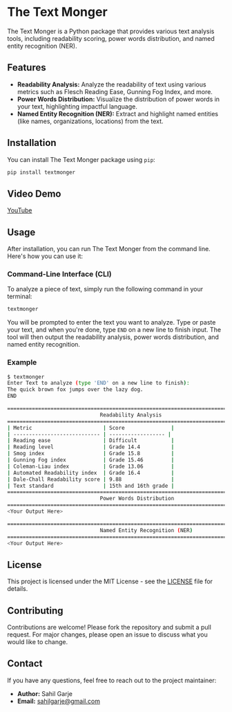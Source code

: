# The Text Monger

The Text Monger is a Python package that provides various text analysis tools, including readability scoring, power words distribution, and named entity recognition (NER).

## Features

- **Readability Analysis:** Analyze the readability of text using various metrics such as Flesch Reading Ease, Gunning Fog Index, and more.
- **Power Words Distribution:** Visualize the distribution of power words in your text, highlighting impactful language.
- **Named Entity Recognition (NER):** Extract and highlight named entities (like names, organizations, locations) from the text.

## Installation

You can install The Text Monger package using `pip`:

```bash
pip install textmonger
```

## Video Demo

[YouTube](https://youtu.be/a4jGtjacMm8)

## Usage

After installation, you can run The Text Monger from the command line. Here's how you can use it:

### Command-Line Interface (CLI)

To analyze a piece of text, simply run the following command in your terminal:

```bash
textmonger
```

You will be prompted to enter the text you want to analyze. Type or paste your text, and when you're done, type `END` on a new line to finish input. The tool will then output the readability analysis, power words distribution, and named entity recognition.

### Example

```bash
$ textmonger
Enter Text to analyze (type 'END' on a new line to finish):
The quick brown fox jumps over the lazy dog.
END

================================================================================
                              Readability Analysis
================================================================================
| Metric                       | Score               |
| ---------------------------- | ------------------ |
| Reading ease                 | Difficult           |
| Reading level                | Grade 14.4          |
| Smog index                   | Grade 15.8          |
| Gunning Fog index            | Grade 15.46         |
| Coleman-Liau index           | Grade 13.06         |
| Automated Readability index  | Grade 16.4          |
| Dale-Chall Readability score | 9.88                |
| Text standard                | 15th and 16th grade |
================================================================================
                              Power Words Distribution
================================================================================
<Your Output Here>

================================================================================
                              Named Entity Recognition (NER)
================================================================================
<Your Output Here>
```

## License

This project is licensed under the MIT License - see the [LICENSE](LICENSE) file for details.

## Contributing

Contributions are welcome! Please fork the repository and submit a pull request. For major changes, please open an issue to discuss what you would like to change.

## Contact

If you have any questions, feel free to reach out to the project maintainer:

- **Author:** Sahil Garje
- **Email:** sahilgarje@gmail.com
